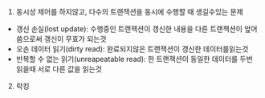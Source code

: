 1. 동시성 제어를 하지않고, 다수의 트랜잭션을 동시에 수행할 때 생길수있는 문제
- 갱신 손실(lost update): 수행중인 트랜잭션이 갱신한 내용을 다른 트랜잭션이 엎어씀으로써 갱신이 무효가 되는것
- 오손 데이터 읽기(dirty read): 완료되지않은 트랜잭션이 갱신한 데이터를읽는것
- 반복할 수 없는 읽기(unreapeatable read): 한 트랜잭션이 동일한 데이터를 두번읽을때 서로 다른 값을 읽는것


2. 락킹
